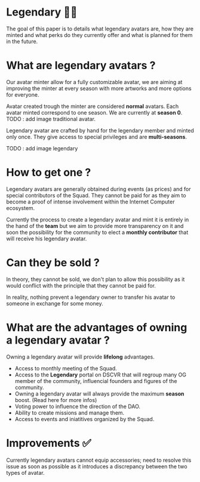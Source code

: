 # Legendary 🦸‍♂️

The goal of this paper is to details what legendary avatars are, how they are minted and what perks do they currently offer and what is planned for them in the future.

# What are legendary avatars ?

Our avatar minter allow for a fully customizable avatar, we are aiming at improving the minter at every season with more artworks and more options for everyone.

Avatar created trough the minter are considered **normal** avatars. Each avatar minted correspond to one season. We are currently at **season 0**.
TODO : add image traditional avatar.

Legendary avatar are crafted by hand for the legendary member and minted only once.
They give access to special privileges and are **multi-seasons**.

TODO : add image legendary

# How to get one ?

Legendary avatars are generally obtained during events (as prices) and for special contributors of the Squad. They cannot be paid for as they aim to become a proof of intense involvement within the Internet Computer ecosystem.

Currently the process to create a legendary avatar and mint it is entirely in the hand of the **team** but we aim to provide more transparency on it and soon the possibility for the community to elect a **monthly contributor** that will receive his legendary avatar.

# Can they be sold ?

In theory, they cannot be sold, we don't plan to allow this possibility as it would conflict with the principle that they cannot be paid for.

In reality, nothing prevent a legendary owner to transfer his avatar to someone in exchange for some money.

# What are the advantages of owning a legendary avatar ?

Owning a legendary avatar will provide **lifelong** advantages.

- Access to monthly meeting of the Squad.
- Access to the **Legendary** portal on DSCVR that will regroup many OG member of the community, influencial founders and figures of the community.
- Owning a legendary avatar will always provide the maximum **season** boost. (Read here for more infos)
- Voting power to influence the direction of the DAO.
- Ability to create missions and manage them.
- Access to events and iniatitives organized by the Squad.

# Improvements ✅

Currently legendary avatars cannot equip accessories; need to resolve this issue as soon as possible as it introduces a discrepancy between the two types of avatar.
